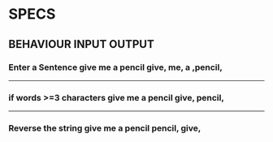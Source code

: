 # SPECS


## BEHAVIOUR                    INPUT                OUTPUT

### Enter a Sentence            give me a pencil      give, me, a ,pencil,
----------------------------------------------------------------------
### if words >=3 characters     give me a pencil      give, pencil,
----------------------------------------------------------------------
### Reverse the string          give me a pencil      pencil, give,
